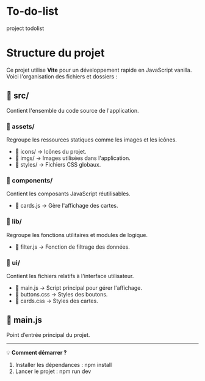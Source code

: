 # To-do-list
project todolist
# Structure du projet

Ce projet utilise **Vite** pour un développement rapide en JavaScript vanilla. Voici l'organisation des fichiers et dossiers :

## 📂 src/
Contient l'ensemble du code source de l'application.

### 📂 assets/
Regroupe les ressources statiques comme les images et les icônes.
- 📂 icons/ → Icônes du projet.
- 📂 imgs/ → Images utilisées dans l'application.
- 📂 styles/ → Fichiers CSS globaux.

### 📂 components/
Contient les composants JavaScript réutilisables.
- 📜 cards.js → Gère l'affichage des cartes.

### 📂 lib/
Regroupe les fonctions utilitaires et modules de logique.
- 📜 filter.js → Fonction de filtrage des données.

### 📂 ui/
Contient les fichiers relatifs à l'interface utilisateur.
- 📜 main.js → Script principal pour gérer l'affichage.
- 📜 buttons.css → Styles des boutons.
- 📜 cards.css → Styles des cartes.

## 📜 main.js
Point d’entrée principal du projet.

---

💡 **Comment démarrer ?**
1. Installer les dépendances : npm install
2. Lancer le projet : npm run dev